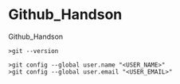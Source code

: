 # Github_Handson
Github_Handson


```
>git --version

>git config --global user.name "<USER_NAME>"
>git config --global user.email "<USER_EMAIL>"
```
